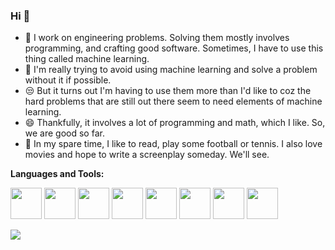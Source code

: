 ###  Hi 👋


- 🤖  I work on engineering problems. Solving them mostly involves programming, and crafting good software. 
Sometimes, I have to use this thing called machine learning.
- 💩  I'm really trying to avoid using machine learning and solve a problem without it if possible.
- 😒  But it turns out I'm having to use them more than I'd like to coz the hard problems that
are still out there seem to need elements of machine learning.
- 😄  Thankfully, it involves a lot of programming and math, which I like.
So, we are good so far.
- 👻  In my spare time, I like to read, play some football or tennis. I also love movies and hope to write a screenplay someday. We'll see.


**Languages and Tools:**  

<code><img height="50" src="https://cdn.iconscout.com/icon/free/png-512/c-programming-569564.png"></code>
<code><img height="50" src="https://upload.wikimedia.org/wikipedia/commons/thumb/1/18/ISO_C%2B%2B_Logo.svg/306px-ISO_C%2B%2B_Logo.svg.png"></code>
<code><img height="50" src="https://cdn3.iconfinder.com/data/icons/logos-and-brands-adobe/512/267_Python-512.png"></code>
<code><img height="50" src="https://upload.wikimedia.org/wikipedia/commons/thumb/2/2d/Tensorflow_logo.svg/1200px-Tensorflow_logo.svg.png"></code>
<code><img height="50" src="https://adventuresinmachinelearning.com/wp-content/uploads/2017/05/keras-logo-small-wb-1.png"></code>
<code><img height="50" src="https://cdn.algorithmia.com/developers/images/language_logos/pytorch.png"></code>
<code><img height="50" src="https://image.flaticon.com/icons/svg/1680/1680899.svg"></code>
<code><img height="50" src="https://www.flaticon.com/svg/vstatic/svg/518/518713.svg?token=exp=1619260953~hmac=94cb521471e3b844f302fc5414cba8ae"></code>


<img align="left" src="https://github-readme-stats.vercel.app/api?username=amrit110&show_icons=true&hide_border=true">
